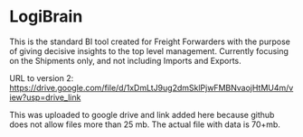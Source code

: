 # LogiBrain

This is the standard BI tool created for Freight Forwarders with the purpose of giving decisive insights to the top level management.
Currently focusing on the Shipments only, and not including Imports and Exports.


URL to version 2:
https://drive.google.com/file/d/1xDmLtJ9ug2dmSklPjwFMBNvaojHtMU4m/view?usp=drive_link

This was uploaded to google drive and link added here because github does not allow files more than 25 mb. The actual file with data is 70+mb.
